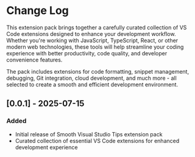 # Change Log

This extension pack brings together a carefully curated collection of VS Code extensions designed to enhance your development workflow. Whether you're working with JavaScript, TypeScript, React, or other modern web technologies, these tools will help streamline your coding experience with better productivity, code quality, and developer convenience features.

The pack includes extensions for code formatting, snippet management, debugging, Git integration, cloud development, and much more - all selected to create a smooth and efficient development environment.

## [0.0.1] - 2025-07-15

### Added

- Initial release of Smooth Visual Studio Tips extension pack
- Curated collection of essential VS Code extensions for enhanced development experience

